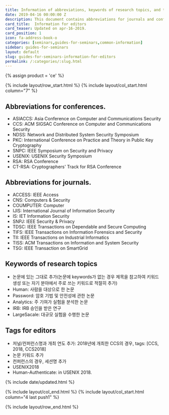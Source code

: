 ```yaml
---
title: Information of abbreviations, keywords of research topics, and tags for editors.
date: 2019-04-16 00:00:00 Z
description: This document contains abbreviations for journals and conferences and keywords related to research topics.
card_title:  Information for editors
card_teaser: Updated on apr-16-2019.
card_position: 1 
icon: fa-address-book-o
categories: [seminars,guides-for-seminars,common-information]
sidebar: guides-for-seminars
layout: default
slug: guides-for-seminars-information-for-editors
permalink: /:categories/:slug.html
---
```


{% assign product = 'ce' %}

{% include layout/row_start.html %}
{% include layout/col_start.html column="7" %}

## Abbreviations for conferences.
+ ASIACCS: Asia Conference on Computer and Communications Security
+ CCS: ACM SIGSAC Conference on Computer and Communications Security
+ NDSS: Network and Distributed System Security Symposium
+ PKC: International Conference on Practice and Theory in Public Key Cryptography
+ SNPC: IEEE Symposium on Security and Privacy
+ USENIX: USENIX Security Symposium
+ RSA: RSA Conference
+ CT-RSA: Cryptographers' Track for RSA Conference 

## Abbreviations for journals.
+ ACCESS: IEEE Access
+ CNS: Computers & Security
+ COUMPUTER: Computer 
+ IJIS: International Journal of Information Security
+ IS: IET Information Security
+ SNPJ: IEEE Security & Privacy
+ TDSC: IEEE Transactions on Dependable and Secure Computing
+ TIFS: IEEE Transactions on Information Forensics and Security 
+ TII: IEEE Transactions on Industrial Informatics
+ TISS: ACM Transactions on Information and System Security
+ TSG: IEEE Transaction on SmartGrid

## Keywords of research topics
+ 논문에 있는 그대로 추가(논문에 keywords가 없는 경우 제목을 참고하여 키워드 생성 또는 자기 분야에서 주로 쓰는 키워드로 적절히 추가)
+ Human: 사람을 대상으로 한 논문
+ Password: 암호 기법 및 안전성에 관한 논문
+ Analytics: 주 기여가 실험을 분석한 논문
+ IRB: IRB 승인을 받은 연구
+ LargeSacale: 대규모 실험을 수행한 논문

## Tags for editors
+ 저널/컨퍼런스명과 개최 연도 추가: 2018년에 개최한 CCS의 경우, tags: [CCS, 2018, CCS2018]
+ 논문 키워드 추가
+ 컨퍼런스의 경우, 세션명 추가
+ USENIX2018
+ Human-Authenticate: in USENIX 2018.

{% include date/updated.html %}

{% include layout/col_end.html %}
{% include layout/col_start.html column="4 last push1" %}

{% include layout/row_end.html %}
